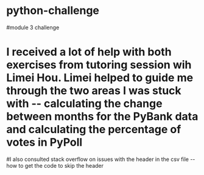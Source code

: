 # python-challenge
#module 3 challenge
# I received a lot of help with both exercises from tutoring session wih Limei Hou. Limei helped to guide me through the two areas I was stuck with -- calculating the change between months for the PyBank data and calculating the percentage of votes in PyPoll
#I also consulted stack overflow on issues with the header in the csv file -- how to get the code to skip the header

